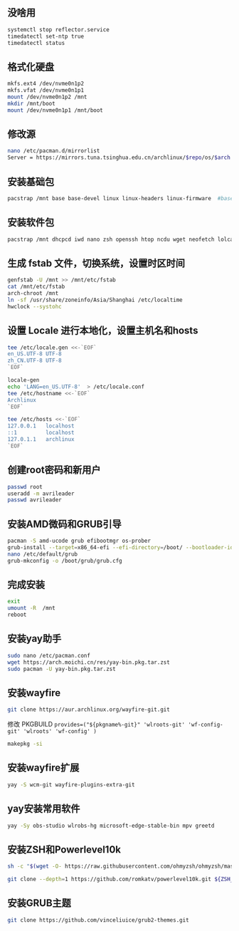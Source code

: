 ## 没啥用
```bash
systemctl stop reflector.service
timedatectl set-ntp true
timedatectl status
```
## 格式化硬盘
```bash
mkfs.ext4 /dev/nvme0n1p2
mkfs.vfat /dev/nvme0n1p1
mount /dev/nvme0n1p2 /mnt
mkdir /mnt/boot
mount /dev/nvme0n1p1 /mnt/boot
```
## 修改源
```bash
nano /etc/pacman.d/mirrorlist
Server = https://mirrors.tuna.tsinghua.edu.cn/archlinux/$repo/os/$arch
```
## 安装基础包
```bash
pacstrap /mnt base base-devel linux linux-headers linux-firmware  #base-devel在AUR包的安装是必须的
```
## 安装软件包
```bash 
pacstrap /mnt dhcpcd iwd nano zsh openssh htop ncdu wget neofetch lolcat bat kitty lsd bpytop tar gzip ranger alsa-utils pulseaudio pulseaudio-alsa pavucontrol noto-fonts-emoji noto-fonts-extra wqy-zenhei fcitx5-im fcitx5-chinese-addons fcitx5-material-color waybar swaylock wofi brightnessctl qt5-wayland python-pillow ntp gping 
```
## 生成 fstab 文件，切换系统，设置时区时间
```bash
genfstab -U /mnt >> /mnt/etc/fstab
cat /mnt/etc/fstab
arch-chroot /mnt
ln -sf /usr/share/zoneinfo/Asia/Shanghai /etc/localtime
hwclock --systohc
```
## 设置 Locale 进行本地化，设置主机名和hosts
```bash
tee /etc/locale.gen <<-`EOF`
en_US.UTF-8 UTF-8
zh_CN.UTF-8 UTF-8
`EOF`

locale-gen
echo 'LANG=en_US.UTF-8'  > /etc/locale.conf
tee /etc/hostname <<-`EOF`
Archlinux
`EOF`

tee /etc/hosts <<-`EOF`
127.0.0.1   localhost
::1         localhost
127.0.1.1   archlinux
`EOF`
```
## 创建root密码和新用户
```bash
passwd root
useradd -m avrileader
passwd avrileader
```
## 安装AMD微码和GRUB引导
```bash
pacman -S amd-ucode grub efibootmgr os-prober
grub-install --target=x86_64-efi --efi-directory=/boot/ --bootloader-id=Archlinux
nano /etc/default/grub
grub-mkconfig -o /boot/grub/grub.cfg
```
## 完成安装
```bash
exit
umount -R  /mnt
reboot  
```
## 安装yay助手
```bash
sudo nano /etc/pacman.conf
wget https://arch.moichi.cn/res/yay-bin.pkg.tar.zst
sudo pacman -U yay-bin.pkg.tar.zst
```
## 安装wayfire
```bash
git clone https://aur.archlinux.org/wayfire-git.git
```
修改 PKGBUILD `provides=("${pkgname%-git}" 'wlroots-git' 'wf-config-git' 'wlroots' 'wf-config' )`
```bash
makepkg -si
```
## 安装wayfire扩展
```bash
yay -S wcm-git wayfire-plugins-extra-git
```
## yay安装常用软件
```bash
yay -Sy obs-studio wlrobs-hg microsoft-edge-stable-bin mpv greetd 
```
## 安装ZSH和Powerlevel10k
```bash
sh -c "$(wget -O- https://raw.githubusercontent.com/ohmyzsh/ohmyzsh/master/tools/install.sh)"

git clone --depth=1 https://github.com/romkatv/powerlevel10k.git ${ZSH_CUSTOM:-$HOME/.oh-my-zsh/custom}/themes/powerlevel10k
```
## 安装GRUB主题
```bash
git clone https://github.com/vinceliuice/grub2-themes.git
```
